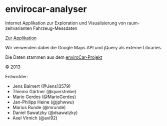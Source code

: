 envirocar-analyser
==================

Internet Applikation zur Exploration und Visualisierung von raum-zeitvarianten Fahrzeug-Messdaten

[Zur Applikation](http://giv-geosoft2a.uni-muenster.de/)

Wir verwenden dabei die Google Maps API und jQuery als externe Libraries.

Die Daten stammen aus dem [enviroCar-Projekt](https://envirocar.org/)

:copyright: 2013 

Entwickler:
 * Jens Balmert (@Jens13579)
 * Thiemo Gärtner (@querstrebe)
 * Mario Gerdes (@MarioGerdes)
 * Jan-Philipp Heine (@jphwwu)
 * Marius Runde (@mrunde)
 * Daniel Sawatzky (@dsawatzky)
 * Axel Virnich (@avi92)



 

